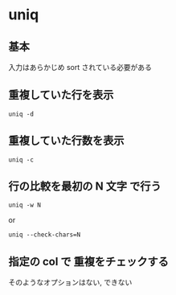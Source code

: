 
# uniq


## 基本

入力はあらかじめ sort されている必要がある


## 重複していた行を表示

```
uniq -d
```


## 重複していた行数を表示

```
uniq -c
```


## 行の比較を最初の N 文字 で行う

```
uniq -w N
```

or

```
uniq --check-chars=N
```


## 指定の col で 重複をチェックする

そのようなオプションはない, できない



